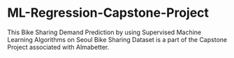# ML-Regression-Capstone-Project
This Bike Sharing Demand Prediction by using Supervised Machine Learning Algorithms on Seoul Bike Sharing Dataset is a part of the Capstone Project associated with Almabetter.
